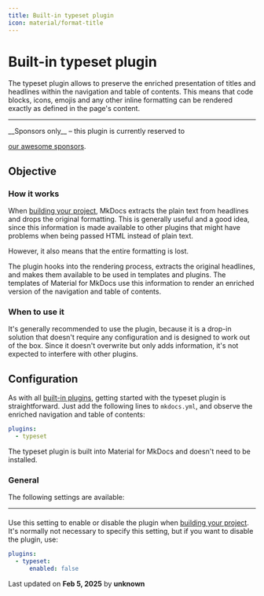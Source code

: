 ```yaml
---
title: Built-in typeset plugin
icon: material/format-title
---
```


# Built-in typeset plugin

The typeset plugin allows to preserve the enriched presentation of titles and
headlines within the navigation and table of contents. This means that code
blocks, icons, emojis and any other inline formatting can be rendered exactly
as defined in the page's content.

---

<!-- md:sponsors --> __Sponsors only__ – this plugin is currently reserved to
[our awesome sponsors].

  [our awesome sponsors]: ../insiders/index.md

## Objective

### How it works

When [building your project], MkDocs extracts the plain text from headlines and
drops the original formatting. This is generally useful and a good idea, since
this information is made available to other plugins that might have problems
when being passed HTML instead of plain text.

However, it also means that the entire formatting is lost.

The plugin hooks into the rendering process, extracts the original headlines,
and makes them available to be used in templates and plugins. The templates of
Material for MkDocs use this information to render an enriched version of the
navigation and table of contents.

  [building your project]: ../creating-your-site.md#building-your-site

### When to use it

It's generally recommended to use the plugin, because it is a drop-in solution
that doesn't require any configuration and is designed to work out of the box.
Since it doesn't overwrite but only adds information, it's not expected to
interfere with other plugins.

## Configuration

<!-- md:sponsors -->
<!-- md:version insiders-4.27.0 -->
<!-- md:plugin [typeset] – built-in -->
<!-- md:flag experimental -->

As with all [built-in plugins], getting started with the typeset plugin is
straightforward. Just add the following lines to `mkdocs.yml`, and observe the
enriched navigation and table of contents:

``` yaml
plugins:
  - typeset
```

The typeset plugin is built into Material for MkDocs and doesn't need to be
installed.

  [typeset]: typeset.md
  [built-in plugins]: index.md

### General

The following settings are available:

---

#### <!-- md:setting config.enabled -->

<!-- md:sponsors -->
<!-- md:version insiders-4.27.0 -->
<!-- md:default `true` -->

Use this setting to enable or disable the plugin when [building your project].
It's normally not necessary to specify this setting, but if you want to disable
the plugin, use:

``` yaml
plugins:
  - typeset:
      enabled: false
```

  [building your project]: ../creating-your-site.md#building-your-site




<div class="last-updated">Last updated on <strong>Feb 5, 2025</strong> by <strong>unknown</strong></div>
